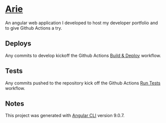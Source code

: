 # [Arie](http://myrmoa.github.io)
An angular web application I developed to host my developer portfolio and to give Github Actions a try. 

## Deploys
Any commits to develop kickoff the Github Actions [Build & Deploy](https://github.com/MyrmoA/myrmoa.github.io/actions?query=workflow%3A%22Build+%26+Deploy%22) workflow.

## Tests
Any commits pushed to the repository kick off the Github Actions [Run Tests](https://github.com/MyrmoA/myrmoa.github.io/runs/1049355495?check_suite_focus=true) workflow.

## Notes
This project was generated with [Angular CLI](https://github.com/angular/angular-cli) version 9.0.7.
